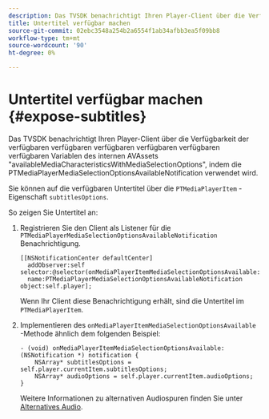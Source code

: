 ```yaml
---
description: Das TVSDK benachrichtigt Ihren Player-Client über die Verfügbarkeit der verfügbaren verfügbaren verfügbaren verfügbaren verfügbaren verfügbaren Variablen des internen AVAssets "availableMediaCharacteristicsWithMediaSelectionOptions", indem die PTMediaPlayerMediaSelectionOptionsAvailableNotification verwendet wird.
title: Untertitel verfügbar machen
source-git-commit: 02ebc3548a254b2a6554f1ab34afbb3ea5f09bb8
workflow-type: tm+mt
source-wordcount: '90'
ht-degree: 0%

---
```


# Untertitel verfügbar machen {#expose-subtitles}

Das TVSDK benachrichtigt Ihren Player-Client über die Verfügbarkeit der verfügbaren verfügbaren verfügbaren verfügbaren verfügbaren verfügbaren Variablen des internen AVAssets &quot;availableMediaCharacteristicsWithMediaSelectionOptions&quot;, indem die PTMediaPlayerMediaSelectionOptionsAvailableNotification verwendet wird.

Sie können auf die verfügbaren Untertitel über die `PTMediaPlayerItem` -Eigenschaft `subtitlesOptions`.

So zeigen Sie Untertitel an:

1. Registrieren Sie den Client als Listener für die `PTMediaPlayerMediaSelectionOptionsAvailableNotification` Benachrichtigung.

   ```
   [[NSNotificationCenter defaultCenter]  
     addObserver:self selector:@selector(onMediaPlayerItemMediaSelectionOptionsAvailable:)  
     name:PTMediaPlayerMediaSelectionOptionsAvailableNotification object:self.player];
   ```

   Wenn Ihr Client diese Benachrichtigung erhält, sind die Untertitel im `PTMediaPlayerItem`.
1. Implementieren des `onMediaPlayerItemMediaSelectionOptionsAvailable` -Methode ähnlich dem folgenden Beispiel:

   ```
   - (void) onMediaPlayerItemMediaSelectionOptionsAvailable:(NSNotification *) notification { 
       NSArray* subtitlesOptions = self.player.currentItem.subtitlesOptions; 
       NSArray* audioOptions = self.player.currentItem.audioOptions; 
   }
   ```

   Weitere Informationen zu alternativen Audiospuren finden Sie unter  [Alternatives Audio](../alternate-audio/c-psdk-ios-1.4-alternate-audio.md).
